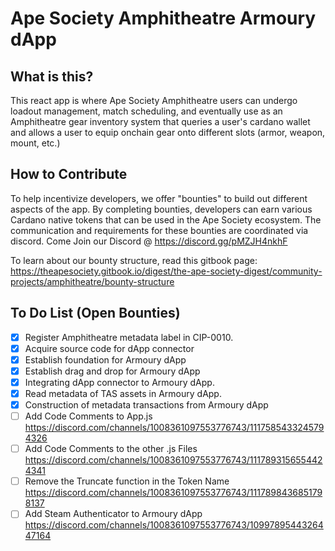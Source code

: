 # Ape Society Amphitheatre Armoury dApp

## What is this?
This react app is where Ape Society Amphitheatre users can undergo loadout management, match scheduling, and eventually use as an Amphitheatre gear inventory system that queries a user's cardano wallet and allows a user to equip onchain gear onto different slots (armor, weapon, mount, etc.)

## How to Contribute ##
To help incentivize developers, we offer "bounties" to build out different aspects of the app. By completing bounties, developers can earn various Cardano native tokens that can be used in the Ape Society ecosystem. The communication and requirements for these bounties are coordinated via discord. Come Join our Discord @ https://discord.gg/pMZJH4nkhF

To learn about our bounty structure, read this gitbook page: https://theapesociety.gitbook.io/digest/the-ape-society-digest/community-projects/amphitheatre/bounty-structure

## To Do List (Open Bounties) ##
- [x] Register Amphitheatre metadata label in CIP-0010.
- [x] Acquire source code for dApp connector
- [x] Establish foundation for Armoury dApp
- [x] Establish drag and drop for Armoury dApp
- [x] Integrating dApp connector to Armoury dApp.
- [x] Read metadata of TAS assets in Armoury dApp.
- [x] Construction of metadata transactions from Armoury dApp
- [ ] Add Code Comments to App.js https://discord.com/channels/1008361097553776743/1117585433245794326
- [ ] Add Code Comments to the other .js Files https://discord.com/channels/1008361097553776743/1117893156554424341
- [ ] Remove the Truncate function in the Token Name https://discord.com/channels/1008361097553776743/1117898436851798137
- [ ] Add Steam Authenticator to Armoury dApp https://discord.com/channels/1008361097553776743/1099789544326447164
